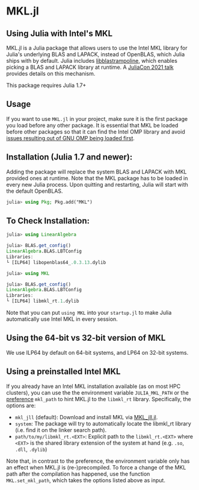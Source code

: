 # MKL.jl

## Using Julia with Intel's MKL

MKL.jl is a Julia package that allows users to use the Intel MKL library for Julia's underlying BLAS and LAPACK, instead of OpenBLAS, which Julia ships with by default. Julia includes [libblastrampoline](https://github.com/staticfloat/libblastrampoline), which enables picking a BLAS and LAPACK library at runtime. A [JuliaCon 2021 talk](https://www.youtube.com/watch?v=t6hptekOR7s) provides details on this mechanism. 

This package requires Julia 1.7+

## Usage

If you want to use `MKL.jl` in your project, make sure it is the first package you load before any other package. It is essential that MKL be loaded before other packages so that it can find the Intel OMP library and avoid [issues resulting out of GNU OMP being loaded first](https://github.com/JuliaPackaging/BinaryBuilder.jl/issues/700).

## Installation (Julia 1.7 and newer):

Adding the package will replace the system BLAS and LAPACK with MKL provided ones at runtime. Note that the MKL package has to be loaded in every new Julia process. Upon quitting and restarting, Julia will start with the default OpenBLAS.
```julia
julia> using Pkg; Pkg.add("MKL")
```

## To Check Installation:

```julia
julia> using LinearAlgebra

julia> BLAS.get_config()
LinearAlgebra.BLAS.LBTConfig
Libraries: 
└ [ILP64] libopenblas64_.0.3.13.dylib

julia> using MKL

julia> BLAS.get_config()
LinearAlgebra.BLAS.LBTConfig
Libraries: 
└ [ILP64] libmkl_rt.1.dylib
```

Note that you can put `using MKL` into your `startup.jl` to make Julia automatically use Intel MKL in every session.

## Using the 64-bit vs 32-bit version of MKL

We use ILP64 by default on 64-bit systems, and LP64 on 32-bit systems.

## Using a preinstalled Intel MKL

If you already have an Intel MKL installation available (as on most HPC clusters), you can use the the environment variable `JULIA_MKL_PATH` or the [preference](https://github.com/JuliaPackaging/Preferences.jl) `mkl_path` to hint MKL.jl to the `libmkl_rt` library. Specifically, the options are:

* `mkl_jll` (default): Download and install MKL via [MKL_jll.jl](https://github.com/JuliaBinaryWrappers/MKL_jll.jl).
* `system`: The package will try to automatically locate the libmkl_rt library (i.e. find it on the linker search path).
* `path/to/my/libmkl_rt.<EXT>`: Explicit path to the `libmkl_rt.<EXT>` where `<EXT>` is the shared library extension of the system at hand (e.g. `.so`, `.dll`, `.dylib`)

Note that, in contrast to the preference, the environment variable only has an effect when MKL.jl is (re-)precompiled. To force a change of the MKL path after the compilation has happened, use the function `MKL.set_mkl_path`, which takes the options listed above as input.
